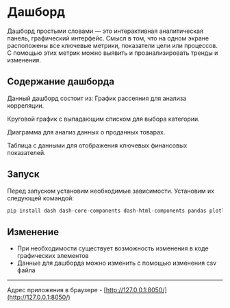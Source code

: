 # Дашборд

Дашборд простыми словами — это интерактивная аналитическая панель, графический интерфейс. Смысл в том, что на одном экране расположены все ключевые метрики, показатели цели или процессов. С помощью этих метрик можно выявить и проанализировать тренды и изменения. 

## Содержание дашборда

Данный дашборд состоит из:
График рассеяния для анализа корреляции.

Круговой график с выпадающим списком для выбора категории.

Диаграмма для анализ данных о проданных товарах.

Таблица с данными для отображения ключевых финансовых показателей.

## Запуск

Перед запуском установим необходимые зависимости. Установим их следующей командой:

```bash
pip install dash dash-core-components dash-html-components pandas plotly
```
## Изменение

- При необходимости существует возможность изменения в коде графических элементов
- Данные для дашборда можно изменить с помощью изменения csv файла
---

Адрес приложения   в браузере - [http://127.0.0.1:8050/](http://127.0.0.1:8050/)
